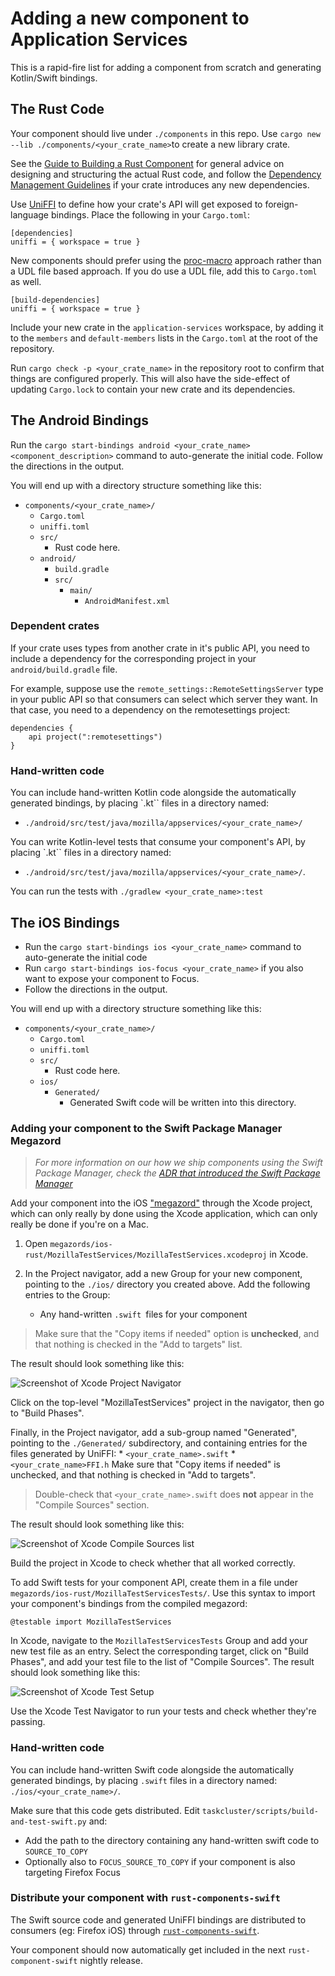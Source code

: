 # Adding a new component to Application Services

This is a rapid-fire list for adding a component from scratch and generating Kotlin/Swift bindings.

## The Rust Code

Your component should live under `./components` in this repo.
Use `cargo new --lib ./components/<your_crate_name>`to create a new library crate.

See the [Guide to Building a Rust Component](./building-a-rust-component.md) for general
advice on designing and structuring the actual Rust code, and follow the
[Dependency Management Guidelines](../dependency-management.md) if your crate
introduces any new dependencies.

Use [UniFFI](https://mozilla.github.io/uniffi-rs/) to define how your crate's
API will get exposed to foreign-language bindings. Place the following in your `Cargo.toml`:

```
[dependencies]
uniffi = { workspace = true }
```

New components should prefer using the
[proc-macro](https://mozilla.github.io/uniffi-rs/latest/proc_macro/index.html) approach rather than
a UDL file based approach.  If you do use a UDL file, add this to `Cargo.toml` as well.

```
[build-dependencies]
uniffi = { workspace = true }
```

Include your new crate in the `application-services` workspace, by adding
it to the `members` and `default-members` lists in the `Cargo.toml` at
the root of the repository.

Run `cargo check -p <your_crate_name>` in the repository root to confirm that
things are configured properly. This will also have the side-effect of updating
`Cargo.lock` to contain your new crate and its dependencies.


## The Android Bindings

Run the `cargo start-bindings android <your_crate_name> <component_description>` command to auto-generate the initial code.  Follow the directions in the output.

You will end up with a directory structure something like this:

* `components/<your_crate_name>/`
    * `Cargo.toml`
    * `uniffi.toml`
    * `src/`
        * Rust code here.
    * `android/`
        * `build.gradle`
        * `src/`
          * `main/`
              * `AndroidManifest.xml`

### Dependent crates

If your crate uses types from another crate in it's public API, you need to include a dependency for
the corresponding project in your `android/build.gradle` file.

For example, suppose use the `remote_settings::RemoteSettingsServer` type in your public API so that
consumers can select which server they want.  In that case, you need to a dependency on the
remotesettings project:

```
dependencies {
    api project(":remotesettings")
}
```

### Hand-written code

You can include hand-written Kotlin code alongside the automatically
generated bindings, by placing `.kt`` files in a directory named:
* `./android/src/test/java/mozilla/appservices/<your_crate_name>/`

You can write Kotlin-level tests that consume your component's API,
by placing `.kt`` files in a directory named:
* `./android/src/test/java/mozilla/appservices/<your_crate_name>/`.

You can run the tests with `./gradlew <your_crate_name>:test`

## The iOS Bindings

* Run the `cargo start-bindings ios <your_crate_name>` command to auto-generate the initial code
* Run `cargo start-bindings ios-focus <your_crate_name>` if you also want to expose your component to Focus.
* Follow the directions in the output.


You will end up with a directory structure something like this:

* `components/<your_crate_name>/`
    * `Cargo.toml`
    * `uniffi.toml`
    * `src/`
        * Rust code here.
    * `ios/`
        * `Generated/`
          * Generated Swift code will be written into this directory.

### Adding your component to the Swift Package Manager Megazord

> *For more information on our how we ship components using the Swift Package Manager, check the [ADR that introduced the Swift Package Manager](../adr/0003-swift-packaging.md)*

Add your component into the iOS ["megazord"](../design/megazords.md) through the Xcode project, which can only really by done using the Xcode application, which can only really be done if you're on a Mac.

1. Open `megazords/ios-rust/MozillaTestServices/MozillaTestServices.xcodeproj` in Xcode.

1. In the Project navigator, add a new Group for your new component, pointing to
the `./ios/` directory you created above.  Add the following entries to the Group:
    * Any hand-written `.swift `files for your component

> Make sure that the "Copy items if needed" option is **unchecked**, and that
nothing is checked in the "Add to targets" list.

The result should look something like this:

![Screenshot of Xcode Project Navigator](./img/xcode_add_component_1.png)

Click on the top-level "MozillaTestServices" project in the navigator, then go to "Build Phases".

Finally, in the Project navigator, add a sub-group named "Generated", pointing to the `./Generated/` subdirectory, and
containing entries for the files generated by UniFFI:
    * `<your_crate_name>.swift`
    * `<your_crate_name>FFI.h`
Make sure that "Copy items if needed" is unchecked, and that nothing is checked in "Add to targets".

> Double-check that `<your_crate_name>.swift` does **not** appear in the "Compile Sources" section.

The result should look something like this:

![Screenshot of Xcode Compile Sources list](./img/xcode_add_component_2.png)

Build the project in Xcode to check whether that all worked correctly.

To add Swift tests for your component API, create them in a file under
`megazords/ios-rust/MozillaTestServicesTests/`. Use this syntax to import
your component's bindings from the compiled megazord:

```
@testable import MozillaTestServices
```

In Xcode, navigate to the `MozillaTestServicesTests` Group and add your
new test file as an entry. Select the corresponding target, click on
"Build Phases", and add your test file to the list of "Compile Sources".
The result should look something like this:

![Screenshot of Xcode Test Setup](./img/xcode_add_component_4.png)

Use the Xcode Test Navigator to run your tests and check whether
they're passing.

### Hand-written code

You can include hand-written Swift code alongside the automatically
generated bindings, by placing `.swift` files in a directory named:
`./ios/<your_crate_name>/`.

Make sure that this code gets distributed. Edit `taskcluster/scripts/build-and-test-swift.py` and:

- Add the path to the directory containing any hand-written swift code to `SOURCE_TO_COPY`
- Optionally also to `FOCUS_SOURCE_TO_COPY` if your component is also targeting Firefox Focus


### Distribute your component with `rust-components-swift`
The Swift source code and generated UniFFI bindings are distributed to consumers (eg: Firefox iOS) through [`rust-components-swift`](https://github.com/mozilla/rust-components-swift).

Your component should now automatically get included in the next `rust-component-swift` nightly release.
